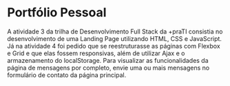 # Portfólio Pessoal
A atividade 3 da trilha de Desenvolvimento Full Stack da +praTI consistia no desenvolvimento de uma Landing Page utilizando HTML, CSS e JavaScript.
Já na atividade 4 foi pedido que se reestruturasse as páginas com Flexbox e Grid e que elas fossem responsivas, além de utilizar Ajax e o armazenamento do localStorage.
Para visualizar as funcionalidades da página de mensagens por completo, envie uma ou mais mensagens no formulário de contato da página principal.
